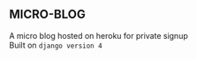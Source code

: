 ## MICRO-BLOG
A micro blog hosted on heroku for private signup </br>
Built on `django version 4` </br>
